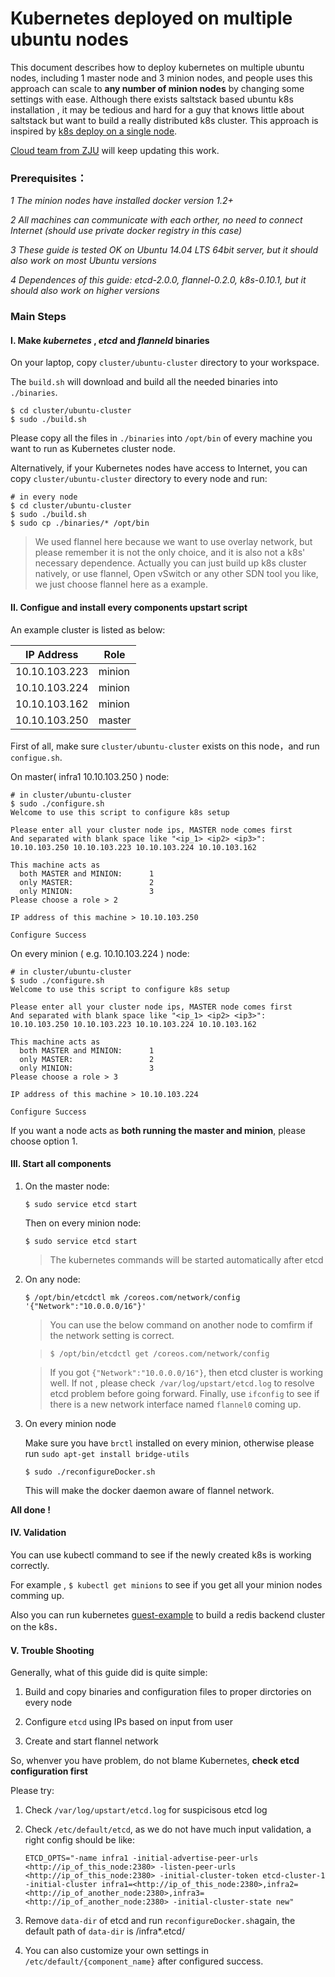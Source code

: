 # Kubernetes deployed on multiple ubuntu nodes

This document describes how to deploy kubernetes on multiple ubuntu nodes, including 1 master node and 3 minion nodes, and people uses this approach can scale to **any number of minion nodes** by changing some settings with ease. Although there exists saltstack based ubuntu k8s installation ,  it may be tedious and hard for a guy that knows little about saltstack but want to build a really distributed k8s cluster. This approach is inspired by [k8s deploy on a single node](https://github.com/GoogleCloudPlatform/kubernetes/blob/master/docs/getting-started-guides/ubuntu_single_node.md).

[Cloud team from ZJU](https://github.com/ZJU-SEL) will keep updating this work.

### **Prerequisites：**
*1 The minion nodes have installed docker version 1.2+* 

*2 All machines can communicate with each orther, no need to connect Internet (should use private docker registry in this case)*

*3 These guide is tested OK on Ubuntu 14.04 LTS 64bit server, but it should also work on most Ubuntu versions*

*4 Dependences of this guide: etcd-2.0.0, flannel-0.2.0, k8s-0.10.1, but it should also work on higher versions*


### **Main Steps**
#### I. Make *kubernetes* , *etcd* and *flanneld* binaries

On your laptop, copy `cluster/ubuntu-cluster` directory to your workspace.

The `build.sh` will download and build all the needed binaries into `./binaries`.
```
$ cd cluster/ubuntu-cluster
$ sudo ./build.sh
```
Please copy all the files in `./binaries` into `/opt/bin` of every machine you want to run as Kubernetes cluster node.


Alternatively, if your Kubernetes nodes have access to Internet, you can copy `cluster/ubuntu-cluster` directory to every node and run:
```
# in every node
$ cd cluster/ubuntu-cluster
$ sudo ./build.sh
$ sudo cp ./binaries/* /opt/bin
```


> We used flannel here because we want to use overlay network, but please remember it is not the only choice, and it is also not a k8s' necessary dependence. Actually you can just build up k8s cluster natively, or use flannel, Open vSwitch or any other SDN tool you like, we just choose flannel here as a example.

#### II. Configue and install every components upstart script
An example cluster is listed as below:

| IP Address|Role |      
|---------|------|
|10.10.103.223| minion|
|10.10.103.224| minion|
|10.10.103.162| minion|
|10.10.103.250| master|

First of all, make sure `cluster/ubuntu-cluster` exists on this node，and run `configue.sh`.

On master( infra1 10.10.103.250 ) node:

```
# in cluster/ubuntu-cluster
$ sudo ./configure.sh
Welcome to use this script to configure k8s setup

Please enter all your cluster node ips, MASTER node comes first
And separated with blank space like "<ip_1> <ip2> <ip3>": 10.10.103.250 10.10.103.223 10.10.103.224 10.10.103.162

This machine acts as
  both MASTER and MINION:      1
  only MASTER:                 2
  only MINION:                 3
Please choose a role > 2

IP address of this machine > 10.10.103.250

Configure Success
```

On every minion ( e.g.  10.10.103.224 ) node:


```
# in cluster/ubuntu-cluster
$ sudo ./configure.sh 
Welcome to use this script to configure k8s setup

Please enter all your cluster node ips, MASTER node comes first
And separated with blank space like "<ip_1> <ip2> <ip3>": 10.10.103.250 10.10.103.223 10.10.103.224 10.10.103.162

This machine acts as
  both MASTER and MINION:      1
  only MASTER:                 2
  only MINION:                 3
Please choose a role > 3

IP address of this machine > 10.10.103.224

Configure Success
```

If you want a node acts as **both running the master and minion**, please choose option 1.

#### III. Start all components
1. On the master node:
  
	`$ sudo service etcd start`
	
	Then on every minion node:
	
	`$ sudo service etcd start`
	
	> The kubernetes commands will be started automatically after etcd
  
2. On any node:
	
	`$ /opt/bin/etcdctl mk /coreos.com/network/config '{"Network":"10.0.0.0/16"}'`
	
	> You can use the below command on another node to comfirm if the network setting is correct.
	
	> `$ /opt/bin/etcdctl get /coreos.com/network/config`
	
	> If you got `{"Network":"10.0.0.0/16"}`, then etcd cluster is working well.
	> If not , please check` /var/log/upstart/etcd.log` to resolve etcd problem before going forward.
	> Finally, use `ifconfig` to see if there is a new network interface named `flannel0` coming up.
  
  
3. On every minion node
	
	Make sure you have `brctl` installed on every minion, otherwise please run `sudo apt-get install bridge-utils`
	
	`$ sudo ./reconfigureDocker.sh`
	
	This will make the docker daemon aware of flannel network.
 

**All done !**

#### IV. Validation
You can use kubectl command to see if the newly created k8s is working correctly. 

For example , `$ kubectl get minions` to see if you get all your minion nodes comming up. 

Also you can run kubernetes [guest-example](https://github.com/GoogleCloudPlatform/kubernetes/tree/master/examples/guestbook) to build a redis backend cluster on the k8s．

#### V. Trouble Shooting

Generally, what of this guide did is quite simple: 

1. Build and copy binaries and configuration files to proper dirctories on every node

2. Configure `etcd` using IPs based on input from user 

3. Create and start flannel network

So, whenver you have problem, do not blame Kubernetes, **check etcd configuration first** 

Please try:

1. Check `/var/log/upstart/etcd.log` for suspicisous etcd log 

2. Check `/etc/default/etcd`, as we do not have much input validation, a right config should be like:
	```
	ETCD_OPTS="-name infra1 -initial-advertise-peer-urls <http://ip_of_this_node:2380> -listen-peer-urls <http://ip_of_this_node:2380> -initial-cluster-token etcd-cluster-1 -initial-cluster infra1=<http://ip_of_this_node:2380>,infra2=<http://ip_of_another_node:2380>,infra3=<http://ip_of_another_node:2380> -initial-cluster-state new"
	```

3. Remove `data-dir` of etcd and run `reconfigureDocker.sh`again, the default path of `data-dir` is /infra*.etcd/

4. You can also customize your own settings in `/etc/default/{component_name}` after configured success. 
